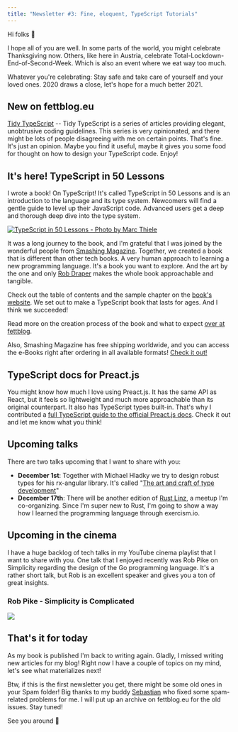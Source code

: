 ```yaml
---
title: "Newsletter #3: Fine, eloquent, TypeScript Tutorials"
---
```


Hi folks 👋  

I hope all of you are well. In some parts of the world, you might celebrate Thanksgiving now. Others, like here in Austria, celebrate Total-Lockdown-End-of-Second-Week. Which is also an event where we eat way too much.  

Whatever you're celebrating: Stay safe and take care of yourself and your loved ones. 2020 draws a close, let's hope for a much better 2021.

## New on fettblog.eu

[Tidy TypeScript](https://fettblog.eu/go-preact/) -- Tidy TypeScript is a series of articles providing elegant, unobtrusive coding guidelines. This series is very opinionated, and there might be lots of people disagreeing with me on certain points. That's fine. It's just an opinion. Maybe you find it useful, maybe it gives you some food for thought on how to design your TypeScript code. Enjoy!

## It's here! TypeScript in 50 Lessons

I wrote a book! On TypeScript! It's called TypeScript in 50 Lessons and is an introduction to the language and its type system. Newcomers will find a gentle guide to level up their JavaScript code. Advanced users get a deep and thorough deep dive into the type system.

[![TypeScript in 50 Lessons - Photo by Marc Thiele](https://mcusercontent.com/b82088f16842254dd4d1fd440/images/691853c3-579b-40e5-aede-7ecda7e9278a.jpg)](https://typescript-book.com)

It was a long journey to the book, and I'm grateful that I was joined by the wonderful people from [Smashing Magazine](https://smashingmagazine.com). Together, we created a book that is different than other tech books. A very human approach to learning a new programming language. It's a book you want to explore. And the art by the one and only [Rob Draper](http://www.robdraper.co.uk/) makes the whole book approachable and tangible.  

Check out the table of contents and the sample chapter on the [book's website](https://typescript-book.com). We set out to make a TypeScript book that lasts for ages. And I think we succeeded!  

Read more on the creation process of the book and what to expect [over at fettblog](https://fettblog.eu/new-book-typescript-in-50-lessons/).  

Also, Smashing Magazine has free shipping worldwide, and you can access the e-Books right after ordering in all available formats! [Check it out!](https://www.smashingmagazine.com/printed-books/typescript-in-50-lessons/)

## TypeScript docs for Preact.js

You might know how much I love using Preact.js. It has the same API as React, but it feels so lightweight and much more approachable than its original counterpart. It also has TypeScript types built-in. That's why I contributed a [full TypeScript guide to the official Preact.js docs](https://preactjs.com/guide/v10/typescript/). Check it out and let me know what you think!

## Upcoming talks

There are two talks upcoming that I want to share with you:

*   **December 1st**: Together with Michael Hladky we try to design robust types for his rx-angular library. It's called "[The art and craft of type development](https://www.wearedevelopers.com/sessions/the-art-and-craft-of-type-development)"
*   **December 17th**: There will be another edition of [Rust Linz](https://rust-linz.at), a meetup I'm co-organizing. Since I'm super new to Rust, I'm going to show a way how I learned the programming language through exercism.io.

## Upcoming in the cinema

I have a huge backlog of tech talks in my YouTube cinema playlist that I want to share with you. One talk that I enjoyed recently was Rob Pike on Simplicity regarding the design of the Go programming language. It's a rather short talk, but Rob is an excellent speaker and gives you a ton of great insights.

### Rob Pike - Simplicity is Complicated

[![](https://mcusercontent.com/b82088f16842254dd4d1fd440/video_thumbnails_new/21bccac2e2ade4a5d437b394a871bda7.png)](https://www.youtube.com/watch?v=rFejpH_tAHM)

## That's it for today

As my book is published I'm back to writing again. Gladly, I missed writing new articles for my blog! Right now I have a couple of topics on my mind, let's see what materializes next!  

Btw, if this is the first newsletter you get, there might be some old ones in your Spam folder! Big thanks to my buddy [Sebastian](https://twitter.com/sebgie) who fixed some spam-related problems for me. I will put up an archive on fettblog.eu for the old issues. Stay tuned!  

See you around 👋
